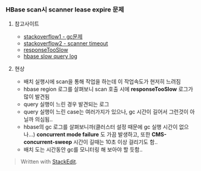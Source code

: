 ### HBase scan시 scanner lease expire 문제

1. 참고사이트
	- [stackoverflow1 - gc문제](http://stackoverflow.com/questions/25599434/hbase-have-no-response-to-client-for-minutes)
	- [stackoverflow2 - scanner timeout](http://stackoverflow.com/questions/41787738/regionserver-hregionserver-scanner-15209-lease-expired-on-region-webpage)
	- [responseTooSlow](http://grokbase.com/t/hbase/user/155x6mtejr/response-too-slow-in-regionserver-logs)
	- [hbase slow query log](http://hbase.apache.org/book.html#ops.monitoring)

2. 현상
	- 배치 실행시에 scan을 통해 작업을 하는데 이 작업속도가 현저히 느려짐
	- hbase region 로그를 살펴보니 scan 호출 시에 **responseTooSlow** 로그가 많이 발견됨
	- query 실행이 느린 경우 발견되는 로그
	- query 실행이 느린 case는 여러가지가 있으나, gc 시간이 길어서 그런것이 아닐까 의심됨..
	- hbase의 gc 로그를 살펴보니까(클러스터 설정 때문에 gc 실행 시간이 없으나...) **concurrent mode failure** 도 가끔 발생하고, 또한 **CMS-concurrent-sweep** 시간이 길때는 10초 이상 걸리기도 함..
	- 배치 도는 시간동안 gc를 모니터링 해 보아야 할 듯함.. 


> Written with [StackEdit](https://stackedit.io/).